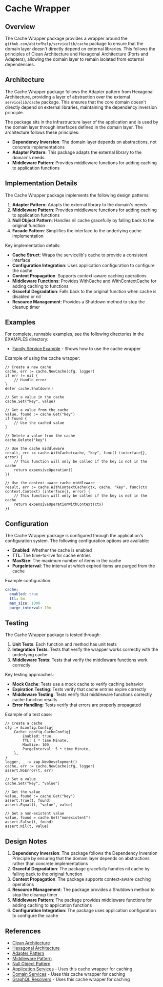 # Cache Wrapper

## Overview

The Cache Wrapper package provides a wrapper around the `github.com/abitofhelp/servicelib/cache` package to ensure that the domain layer doesn't directly depend on external libraries. This follows the principles of Clean Architecture and Hexagonal Architecture (Ports and Adapters), allowing the domain layer to remain isolated from external dependencies.

## Architecture

The Cache Wrapper package follows the Adapter pattern from Hexagonal Architecture, providing a layer of abstraction over the external `servicelib/cache` package. This ensures that the core domain doesn't directly depend on external libraries, maintaining the dependency inversion principle.

The package sits in the infrastructure layer of the application and is used by the domain layer through interfaces defined in the domain layer. The architecture follows these principles:

- **Dependency Inversion**: The domain layer depends on abstractions, not concrete implementations
- **Adapter Pattern**: This package adapts the external library to the domain's needs
- **Middleware Pattern**: Provides middleware functions for adding caching to application functions

## Implementation Details

The Cache Wrapper package implements the following design patterns:

1. **Adapter Pattern**: Adapts the external library to the domain's needs
2. **Middleware Pattern**: Provides middleware functions for adding caching to application functions
3. **Null Object Pattern**: Handles nil cache gracefully by falling back to the original function
4. **Facade Pattern**: Simplifies the interface to the underlying cache implementation

Key implementation details:

- **Cache Struct**: Wraps the servicelib's cache to provide a consistent interface
- **Configuration Integration**: Uses application configuration to configure the cache
- **Context Propagation**: Supports context-aware caching operations
- **Middleware Functions**: Provides WithCache and WithContextCache for adding caching to functions
- **Graceful Degradation**: Falls back to the original function when cache is disabled or nil
- **Resource Management**: Provides a Shutdown method to stop the cleanup timer

## Examples

For complete, runnable examples, see the following directories in the EXAMPLES directory:

- [Family Service Example](../../../examples/family_service/README.md) - Shows how to use the cache wrapper

Example of using the cache wrapper:

```
// Create a new cache
cache, err := cache.NewCache(cfg, logger)
if err != nil {
    // Handle error
}
defer cache.Shutdown()

// Set a value in the cache
cache.Set("key", value)

// Get a value from the cache
value, found := cache.Get("key")
if found {
    // Use the cached value
}

// Delete a value from the cache
cache.Delete("key")

// Use the cache middleware
result, err := cache.WithCache(cache, "key", func() (interface{}, error) {
    // This function will only be called if the key is not in the cache
    return expensiveOperation()
})

// Use the context-aware cache middleware
result, err := cache.WithContextCache(ctx, cache, "key", func(ctx context.Context) (interface{}, error) {
    // This function will only be called if the key is not in the cache
    return expensiveOperationWithContext(ctx)
})
```

## Configuration

The Cache Wrapper package is configured through the application's configuration system. The following configuration options are available:

- **Enabled**: Whether the cache is enabled
- **TTL**: The time-to-live for cache entries
- **MaxSize**: The maximum number of items in the cache
- **PurgeInterval**: The interval at which expired items are purged from the cache

Example configuration:

```yaml
cache:
  enabled: true
  ttl: 5m
  max_size: 1000
  purge_interval: 10m
```

## Testing

The Cache Wrapper package is tested through:

1. **Unit Tests**: Each function and method has unit tests
2. **Integration Tests**: Tests that verify the wrapper works correctly with the underlying cache
3. **Middleware Tests**: Tests that verify the middleware functions work correctly

Key testing approaches:

- **Mock Cache**: Tests use a mock cache to verify caching behavior
- **Expiration Testing**: Tests verify that cache entries expire correctly
- **Middleware Testing**: Tests verify that middleware functions correctly cache function results
- **Error Handling**: Tests verify that errors are properly propagated

Example of a test case:

```
// Create a cache
cfg := &config.Config{
    Cache: config.CacheConfig{
        Enabled: true,
        TTL: 1 * time.Minute,
        MaxSize: 100,
        PurgeInterval: 5 * time.Minute,
    },
}
logger, _ := zap.NewDevelopment()
cache, err := cache.NewCache(cfg, logger)
assert.NoError(t, err)

// Set a value
cache.Set("key", "value")

// Get the value
value, found := cache.Get("key")
assert.True(t, found)
assert.Equal(t, "value", value)

// Get a non-existent value
value, found = cache.Get("nonexistent")
assert.False(t, found)
assert.Nil(t, value)
```

## Design Notes

1. **Dependency Inversion**: The package follows the Dependency Inversion Principle by ensuring that the domain layer depends on abstractions rather than concrete implementations
2. **Graceful Degradation**: The package gracefully handles nil cache by falling back to the original function
3. **Context Propagation**: The package supports context-aware caching operations
4. **Resource Management**: The package provides a Shutdown method to stop the cleanup timer
5. **Middleware Pattern**: The package provides middleware functions for adding caching to application functions
6. **Configuration Integration**: The package uses application configuration to configure the cache

## References

- [Clean Architecture](https://blog.cleancoder.com/uncle-bob/2012/08/13/the-clean-architecture.html)
- [Hexagonal Architecture](https://alistair.cockburn.us/hexagonal-architecture/)
- [Adapter Pattern](https://en.wikipedia.org/wiki/Adapter_pattern)
- [Middleware Pattern](https://en.wikipedia.org/wiki/Middleware)
- [Null Object Pattern](https://en.wikipedia.org/wiki/Null_object_pattern)
- [Application Services](../../../core/application/services/README.md) - Uses this cache wrapper for caching
- [Domain Services](../../../core/domain/services/README.md) - Uses this cache wrapper for caching
- [GraphQL Resolvers](../../../interface/adapters/graphql/resolver/README.md) - Uses this cache wrapper for caching